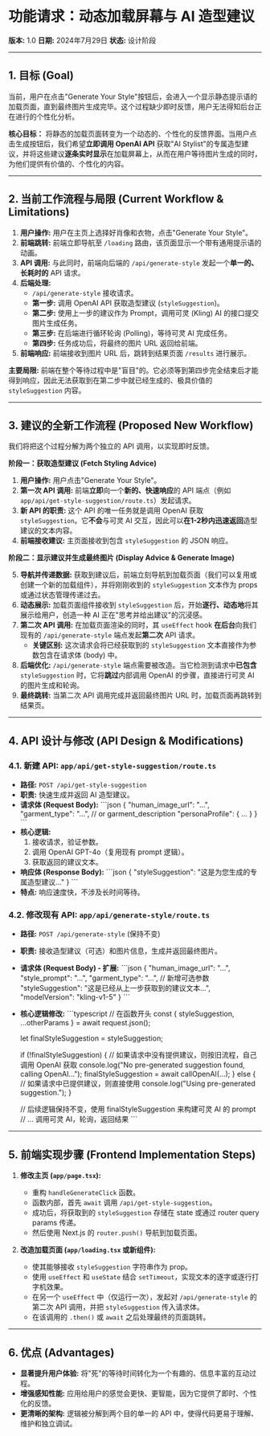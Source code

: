 # 功能请求：动态加载屏幕与 AI 造型建议

**版本:** 1.0
**日期:** 2024年7月29日
**状态:** 设计阶段

---

## 1. 目标 (Goal)

当前，用户在点击"Generate Your Style"按钮后，会进入一个显示静态提示语的加载页面，直到最终图片生成完毕。这个过程缺少即时反馈，用户无法得知后台正在进行的个性化分析。

**核心目标：** 将静态的加载页面转变为一个动态的、个性化的反馈界面。当用户点击生成按钮后，我们希望**立即调用 OpenAI API** 获取"AI Stylist"的专属造型建议，并将这些建议**逐条实时显示**在加载屏幕上，从而在用户等待图片生成的同时，为他们提供有价值的、个性化的内容。

---

## 2. 当前工作流程与局限 (Current Workflow & Limitations)

1.  **用户操作:** 用户在主页上选择好肖像和衣物，点击"Generate Your Style"。
2.  **前端跳转:** 前端立即导航至 `/loading` 路由，该页面显示一个带有通用提示语的动画。
3.  **API 调用:** 与此同时，前端向后端的 `/api/generate-style` 发起一个**单一的、长耗时的** API 请求。
4.  **后端处理:**
    - `/api/generate-style` 接收请求。
    - **第一步:** 调用 OpenAI API 获取造型建议 (`styleSuggestion`)。
    - **第二步:** 使用上一步的建议作为 Prompt，调用可灵 (Kling) AI 的接口提交图片生成任务。
    - **第三步:** 在后端进行循环轮询 (Polling)，等待可灵 AI 完成任务。
    - **第四步:** 任务成功后，将最终的图片 URL 返回给前端。
5.  **前端响应:** 前端接收到图片 URL 后，跳转到结果页面 `/results` 进行展示。

**主要局限:** 前端在整个等待过程中是"盲目"的。它必须等到第四步完全结束后才能得到响应，因此无法获取到在第二步中就已经生成的、极具价值的 `styleSuggestion` 内容。

---

## 3. 建议的全新工作流程 (Proposed New Workflow)

我们将把这个过程分解为两个独立的 API 调用，以实现即时反馈。

**阶段一：获取造型建议 (Fetch Styling Advice)**

1.  **用户操作:** 用户点击"Generate Your Style"。
2.  **第一次 API 调用:** 前端**立即**向一个**新的、快速响应**的 API 端点（例如 `app/api/get-style-suggestion/route.ts`）发起请求。
3.  **新 API 的职责:** 这个 API 的唯一任务就是调用 OpenAI 获取 `styleSuggestion`。它**不会**与可灵 AI 交互，因此可以**在1-2秒内迅速返回**造型建议的文本内容。
4.  **前端接收建议:** 主页面接收到包含 `styleSuggestion` 的 JSON 响应。

**阶段二：显示建议并生成最终图片 (Display Advice & Generate Image)**

5.  **导航并传递数据:** 获取到建议后，前端立刻导航到加载页面（我们可以复用或创建一个新的加载组件），并将刚刚收到的 `styleSuggestion` 文本作为 props 或通过状态管理传递过去。
6.  **动态展示:** 加载页面组件接收到 `styleSuggestion` 后，开始**逐行、动态地**将其展示给用户，创造一种 AI 正在"思考并给出建议"的沉浸感。
7.  **第二次 API 调用:** 在加载页面渲染的同时，其 `useEffect` hook **在后台**向我们现有的 `/api/generate-style` 端点发起**第二次** API 请求。
    - **关键区别:** 这次请求会将已经获取到的 `styleSuggestion` 文本直接作为参数包含在请求体 (body) 中。
8.  **后端优化:** `/api/generate-style` 端点需要被改造。当它检测到请求中**已包含** `styleSuggestion` 时，它将**跳过**内部调用 OpenAI 的步骤，直接进行可灵 AI 的图片生成和轮询。
9.  **最终跳转:** 当第二次 API 调用完成并返回最终图片 URL 时，加载页面再跳转到结果页。

---

## 4. API 设计与修改 (API Design & Modifications)

### 4.1. 新建 API: `app/api/get-style-suggestion/route.ts`

- **路径:** `POST /api/get-style-suggestion`
- **职责:** 快速生成并返回 AI 造型建议。
- **请求体 (Request Body):**
  \`\`\`json
  {
  "human_image_url": "...",
  "garment_type": "...", // or garment_description
  "personaProfile": { ... }
  }
  \`\`\`
- **核心逻辑:**
  1.  接收请求，验证参数。
  2.  调用 OpenAI GPT-4o（复用现有 prompt 逻辑）。
  3.  获取返回的建议文本。
- **响应体 (Response Body):**
  \`\`\`json
  {
  "styleSuggestion": "这是为您生成的专属造型建议..."
  }
  \`\`\`
- **特点:** 响应速度快，不涉及长时间等待。

### 4.2. 修改现有 API: `app/api/generate-style/route.ts`

- **路径:** `POST /api/generate-style` (保持不变)
- **职责:** 接收造型建议（可选）和图片信息，生成并返回最终图片。
- **请求体 (Request Body) - 扩展:**
  \`\`\`json
  {
  "human_image_url": "...",
  "style_prompt": "...",
  "garment_type": "...",
  // 新增可选参数
  "styleSuggestion": "这是已经从上一步获取到的建议文本...",
  "modelVersion": "kling-v1-5"
  }
  \`\`\`
- **核心逻辑修改:**
  \`\`\`typescript
  // 在函数开头
  const { styleSuggestion, ...otherParams } = await request.json();

  let finalStyleSuggestion = styleSuggestion;

  if (!finalStyleSuggestion) {
  // 如果请求中没有提供建议，则按旧流程，自己调用 OpenAI 获取
  console.log("No pre-generated suggestion found, calling OpenAI...");
  finalStyleSuggestion = await callOpenAI(...);
  } else {
  // 如果请求中已提供建议，则直接使用
  console.log("Using pre-generated suggestion.");
  }

  // 后续逻辑保持不变，使用 finalStyleSuggestion 来构建可灵 AI 的 prompt
  // ... 调用可灵 AI，轮询，返回结果
  \`\`\`

---

## 5. 前端实现步骤 (Frontend Implementation Steps)

1.  **修改主页 (`app/page.tsx`):**

    - 重构 `handleGenerateClick` 函数。
    - 函数内部，首先 `await` 调用 `/api/get-style-suggestion`。
    - 成功后，将获取到的 `styleSuggestion` 存储在 state 或通过 router query params 传递。
    - 然后使用 Next.js 的 `router.push()` 导航到加载页面。

2.  **改造加载页面 (`app/loading.tsx` 或新组件):**
    - 使其能够接收 `styleSuggestion` 字符串作为 prop。
    - 使用 `useEffect` 和 `useState` 结合 `setTimeout`，实现文本的逐字或逐行打字机效果。
    - 在另一个 `useEffect` 中（仅运行一次），发起对 `/api/generate-style` 的第二次 API 调用，并把 `styleSuggestion` 传入请求体。
    - 在该调用的 `.then()` 或 `await` 之后处理最终的页面跳转。

---

## 6. 优点 (Advantages)

- **显著提升用户体验:** 将"死"的等待时间转化为一个有趣的、信息丰富的互动过程。
- **增强感知性能:** 应用给用户的感觉会更快、更智能，因为它提供了即时、个性化的反馈。
- **更清晰的架构:** 逻辑被分解到两个目的单一的 API 中，使得代码更易于理解、维护和独立调试。
